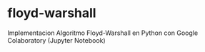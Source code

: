 # floyd-warshall
Implementacion Algoritmo Floyd-Warshall en Python con Google Colaboratory (Jupyter Notebook)
